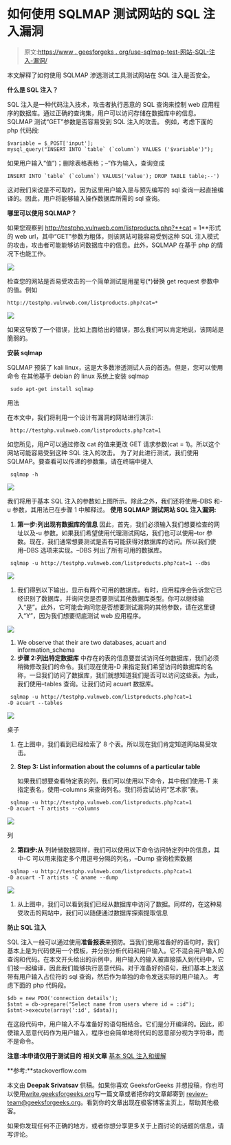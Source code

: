 # 如何使用 SQLMAP 测试网站的 SQL 注入漏洞

> 原文:[https://www . geesforgeks . org/use-sqlmap-test-网站-SQL-注入-漏洞/](https://www.geeksforgeeks.org/use-sqlmap-test-website-sql-injection-vulnerability/)

本文解释了如何使用 SQLMAP 渗透测试工具测试网站在 SQL 注入是否安全。

**什么是 SQL 注入？**

SQL 注入是一种代码注入技术，攻击者执行恶意的 SQL 查询来控制 web 应用程序的数据库。通过正确的查询集，用户可以访问存储在数据库中的信息。SQLMAP 测试“GET”参数是否容易受到 SQL 注入的攻击。
例如，考虑下面的 php 代码段:

```
$variable = $_POST['input'];
mysql_query("INSERT INTO `table` (`column`) VALUES ('$variable')");
```

如果用户输入“值”)；删除表格表格；–”作为输入，查询变成

```
INSERT INTO `table` (`column`) VALUES('value'); DROP TABLE table;--')
```

这对我们来说是不可取的，因为这里用户输入是与预先编写的 sql 查询一起直接编译的。因此，用户将能够输入操作数据库所需的 sql 查询。

**哪里可以使用 SQLMAP？**

如果您观察到 http://testphp.vulnweb.com/listproducts.php?**cat = 1**形式的 web url，其中“GET”参数为粗体，则该网站可能容易受到这种 SQL 注入模式的攻击，攻击者可能能够访问数据库中的信息。此外，SQLMAP 在基于 php 的情况下也能工作。

![](img/1756613dc0fe17f4aa0c1c0ac509d6c1.png)

检查您的网站是否易受攻击的一个简单测试是用星号(*)替换 get request 参数中的值。例如

```
http://testphp.vulnweb.com/listproducts.php?cat=* 
```

![](img/761b4121ada39c52b0b1bba47bd3b0c8.png)

如果这导致了一个错误，比如上面给出的错误，那么我们可以肯定地说，该网站是脆弱的。

**安装 sqlmap**

SQLMAP 预装了 kali linux，这是大多数渗透测试人员的首选。但是，您可以使用命令
在其他基于 debian 的 linux 系统上安装 sqlmap

```
 sudo apt-get install sqlmap 
```

用法

在本文中，我们将利用一个设计有漏洞的网站进行演示:

```
 http://testphp.vulnweb.com/listproducts.php?cat=1 
```

如您所见，用户可以通过修改 cat 的值来更改 GET 请求参数(cat = 1)。所以这个网站可能容易受到这种 SQL 注入的攻击。
为了对此进行测试，我们使用 SQLMAP。要查看可以传递的参数集，请在终端中键入

```
 sqlmap -h 
```

![](img/6d52fae90520a3dcc218a24dace03651.png)

我们将用于基本 SQL 注入的参数如上图所示。除此之外，我们还将使用–DBS 和-u 参数，其用法已在步骤 1 中解释过。
**使用 SQLMAP 测试网站 SQL 注入漏洞:**

1.  **第一步:列出现有数据库的信息**
    因此，首先，我们必须输入我们想要检查的网址以及-u 参数。如果我们希望使用代理测试网站，我们也可以使用–tor 参数。现在，我们通常想要测试是否有可能获得对数据库的访问。所以我们使用–DBS 选项来实现。–DBS 列出了所有可用的数据库。

```
 sqlmap -u http://testphp.vulnweb.com/listproducts.php?cat=1 --dbs 
```

![](img/eaabf458279764cc47eeda5004c6c8e9.png)

1.  我们得到以下输出，显示有两个可用的数据库。有时，应用程序会告诉您它已经识别了数据库，并询问您是否要测试其他数据库类型。你可以继续输入“是”。此外，它可能会询问您是否想要测试漏洞的其他参数，请在这里键入“Y”，因为我们想要彻底测试 web 应用程序。

![](img/43db281a1236026530ce03046b286fca.png)

1.  We observe that their are two databases, acuart and information_schema 
2.  **步骤 2:列出特定数据库**
    中存在的表的信息要尝试访问任何数据库，我们必须稍微修改我们的命令。我们现在使用-D 来指定我们希望访问的数据库的名称，一旦我们访问了数据库，我们就想知道我们是否可以访问这些表。为此，我们使用–tables 查询。让我们访问 acuart 数据库。

```
 sqlmap -u http://testphp.vulnweb.com/listproducts.php?cat=1 
-D acuart --tables 
```

![](img/d063677cdeb248a6cb839dae290c2145.png)

桌子

1.  在上图中，我们看到已经检索了 8 个表。所以现在我们肯定知道网站易受攻击。

2.  **Step 3: List information about the columns of a particular table** 

    如果我们想要查看特定表的列，我们可以使用以下命令，其中我们使用-T 来指定表名，使用–columns 来查询列名。我们将尝试访问“艺术家”表。

```
 sqlmap -u http://testphp.vulnweb.com/listproducts.php?cat=1 
-D acuart -T artists --columns 
```

![](img/6af7c58b43a099a744d26970015a4f74.png)

列

2.  **第四步:从**
    列转储数据同样，我们可以使用以下命令访问特定列中的信息，其中-C 可以用来指定多个用逗号分隔的列名，–Dump 查询检索数据

```
 sqlmap -u http://testphp.vulnweb.com/listproducts.php?cat=1
-D acuart -T artists -C aname --dump 
```

![](img/3ac9da984b53b49acc713e9272be6ca3.png)

1.  从上图中，我们可以看到我们已经从数据库中访问了数据。同样的，在这种易受攻击的网站中，我们可以随便通过数据库探索提取信息

**防止 SQL 注入**

SQL 注入一般可以通过使用**准备报表**来预防。当我们使用准备好的语句时，我们基本上是为代码使用一个模板，并分别分析代码和用户输入。它不混合用户输入的查询和代码。在本文开头给出的示例中，用户输入的输入被直接插入到代码中，它们被一起编译，因此我们能够执行恶意代码。对于准备好的语句，我们基本上发送带有用户输入占位符的 sql 查询，然后作为单独的命令发送实际的用户输入。
考虑下面的 php 代码段。

```
$db = new PDO('connection details');
$stmt = db->prepare("Select name from users where id = :id");
$stmt->execute(array(':id', $data));
```

在这段代码中，用户输入不与准备好的语句相结合。它们是分开编译的。因此，即使输入恶意代码作为用户输入，程序也会简单地将代码的恶意部分视为字符串，而不是命令。

**注意:本申请仅用于测试目的**
**相关文章**
[基本 SQL 注入和缓解](https://www.geeksforgeeks.org/basic-sql-injection-mitigation-example/)

**参考:**stackoverflow.com

本文由 **Deepak Srivatsav** 供稿。如果你喜欢 GeeksforGeeks 并想投稿，你也可以使用[write.geeksforgeeks.org](https://write.geeksforgeeks.org)写一篇文章或者把你的文章邮寄到 review-team@geeksforgeeks.org。看到你的文章出现在极客博客主页上，帮助其他极客。

如果你发现任何不正确的地方，或者你想分享更多关于上面讨论的话题的信息，请写评论。